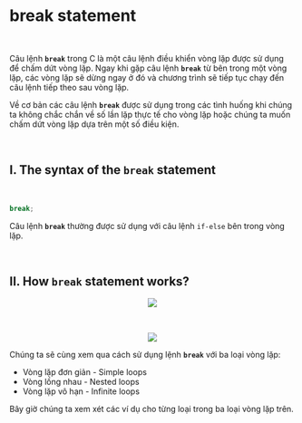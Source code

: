 # break statement

<br />

Câu lệnh **`break`** trong C là một câu lệnh điều khiển vòng lặp được sử dụng để chấm dứt vòng lặp. Ngay khi gặp câu lệnh **`break`** từ bên trong một vòng lặp, các vòng lặp sẽ dừng ngay ở đó và chương trình sẽ tiếp tục chạy đến câu lệnh tiếp theo sau vòng lặp.


Về cơ bản các câu lệnh **`break`** được sử dụng trong các tình huống khi chúng ta không chắc chắn về số lần lặp thực tế cho vòng lặp hoặc chúng ta muốn chấm dứt vòng lặp dựa trên một số điều kiện.

<br />

## I. The syntax of the `break` statement

<br />

```c
break;
```

Câu lệnh **`break`** thường được sử dụng với câu lệnh `if-else` bên trong vòng lặp.

<br />

## II. How `break` statement works?

<p align="center">
  <img src="https://github.com/AnestLearning/Course-C-Fundamentals/blob/master/Images/c-break-statement-works-1.jpg">
</p>

<br />

<p align="center">
  <img src="https://github.com/AnestLearning/Course-C-Fundamentals/blob/master/Images/c-break-statement-works-2.jpg">
</p>

Chúng ta sẽ cùng xem qua cách sử dụng lệnh **`break`** với ba loại vòng lặp:

- Vòng lặp đơn giản - Simple loops
- Vòng lồng nhau - Nested loops
- Vòng lặp vô hạn - Infinite loops

Bây giờ chúng ta xem xét các ví dụ cho từng loại trong ba loại vòng lặp trên.


